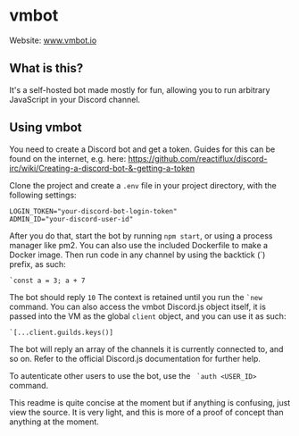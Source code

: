 # vmbot
Website: www.vmbot.io

## What is this?
It's a self-hosted bot made mostly for fun, allowing you to run arbitrary JavaScript in your Discord channel.

## Using vmbot
You need to create a Discord bot and get a token. Guides for this can be found on the internet, e.g. here: https://github.com/reactiflux/discord-irc/wiki/Creating-a-discord-bot-&-getting-a-token

Clone the project and create a `.env` file in your project directory, with the following settings:

    LOGIN_TOKEN="your-discord-bot-login-token"
    ADMIN_ID="your-discord-user-id"

After you do that, start the bot by running `npm start`, or using a process manager like pm2. You can also use the included Dockerfile to make a Docker image. Then run code in any channel by using the backtick (`) prefix, as such:

    `const a = 3; a + 7

The bot should reply `10`
The context is retained until you run the `` `new `` command.
You can also access the vmbot Discord.js object itself, it is passed into the VM as the global `client` object, and you can use it as such:

    `[...client.guilds.keys()]
The bot will reply an array of the channels it is currently connected to, and so on. Refer to the official Discord.js documentation for further help.

To autenticate other users to use the bot, use the `` `auth <USER_ID>`` command.

This readme is quite concise at the moment but if anything is confusing, just view the source. It is very light, and this is more of a proof of concept than anything at the moment.